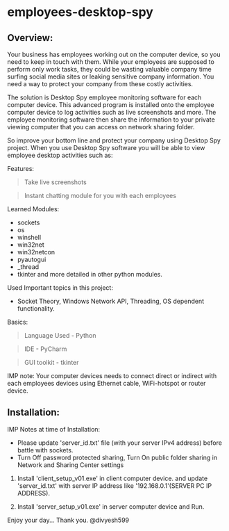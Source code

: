 # employees-desktop-spy

Overview:
--------------------

Your business has employees working out on the computer device, so you need to keep in touch with them. While your employees are supposed to perform only work tasks, they could be wasting valuable company time surfing social media sites or leaking sensitive company information. You need a way to protect your company from these costly activities.

The solution is Desktop Spy employee monitoring software for each computer device. This advanced program is installed onto the employee computer device to log activities such as live screenshots and more. The employee monitoring software then share the information to your private viewing computer that you can access on network sharing folder.

So improve your bottom line and protect your company using Desktop Spy project. When you use Desktop Spy software you will be able to view employee desktop activities such as:

Features:
> Take live screenshots

> Instant chatting module for you with each employees

Learned Modules:
* sockets
* os
* winshell
* win32net
* win32netcon
* pyautogui
* _thread
* tkinter and more detailed in other python modules.

Used Important topics in this project:
* Socket Theory, Windows Network API, Threading, OS dependent functionality.

Basics:
> Language Used - Python

> IDE - PyCharm

> GUI toolkit - tkinter

IMP note:
Your computer devices needs to connect direct or indirect with each employees devices using Ethernet cable, WiFi-hotspot or router device.

Installation:
--------------------------

IMP Notes at time of Installation:
* Please update 'server_id.txt' file (with your server IPv4 address) before battle with sockets.
* Turn Off password protected sharing, Turn On public folder sharing in Network and Sharing Center settings

1. Install 'client_setup_v01.exe' in client computer device. and update 'server_id.txt' with server IP address like '192.168.0.1'(SERVER PC IP ADDRESS).

2. Install 'server_setup_v01.exe' in server computer device and Run.

Enjoy your day... Thank you. @divyesh599

